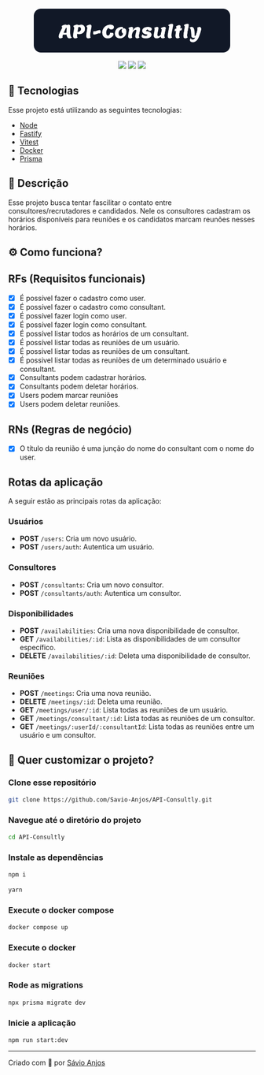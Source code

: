 <p align='center'><img width='400' src="./.github/logo.svg"/></p>

 <p align='center'>

<img src="https://img.shields.io/github/repo-size/Savio-Anjos/API-Consultly?color=1890FF">
<img src="https://img.shields.io/github/languages/count/Savio-Anjos/API-Consultly?color=1890FF">
<img src="https://img.shields.io/github/last-commit/Savio-Anjos/API-Consultly?color=1890FF">  
</p>

## 🚀 Tecnologias

Esse projeto está utilizando as seguintes tecnologias:

- [Node](https://nodejs.org/en)
- [Fastify](https://fastify.dev/)
- [Vitest](https://vitest.dev/)
- [Docker](https://www.docker.com/)
- [Prisma](https://www.prisma.io//)

## 📜 Descrição

Esse projeto busca tentar fascilitar o contato entre consultores/recrutadores
e candidados. Nele os consultores cadastram os horários disponíveis para reuniões
e os candidatos marcam reunões nesses horários.

## ⚙️ Como funciona?

## RFs (Requisitos funcionais)

- [x] É possível fazer o cadastro como user.
- [x] É possível fazer o cadastro como consultant.
- [x] É possível fazer login como user.
- [x] É possível fazer login como consultant.
- [x] É possível listar todos as horários de um consultant.
- [x] É possível listar todas as reuniões de um usuário.
- [x] É possivel listar todas as reuniões de um consultant.
- [x] É possivel listar todas as reuniões de um determinado usuário e consultant.
- [x] Consultants podem cadastrar horários.
- [x] Consultants podem deletar horários.
- [x] Users podem marcar reuniões
- [x] Users podem deletar reuniões.

## RNs (Regras de negócio)

- [x] O título da reunião é uma junção do nome
      do consultant com o nome do user.

## Rotas da aplicação

A seguir estão as principais rotas da aplicação:

### Usuários

- **POST** `/users`: Cria um novo usuário.
- **POST** `/users/auth`: Autentica um usuário.

### Consultores

- **POST** `/consultants`: Cria um novo consultor.
- **POST** `/consultants/auth`: Autentica um consultor.

### Disponibilidades

- **POST** `/availabilities`: Cria uma nova disponibilidade de consultor.
- **GET** `/availabilities/:id`: Lista as disponibilidades de um consultor específico.
- **DELETE** `/availabilities/:id`: Deleta uma disponibilidade de consultor.

### Reuniões

- **POST** `/meetings`: Cria uma nova reunião.
- **DELETE** `/meetings/:id`: Deleta uma reunião.
- **GET** `/meetings/user/:id`: Lista todas as reuniões de um usuário.
- **GET** `/meetings/consultant/:id`: Lista todas as reuniões de um consultor.
- **GET** `/meetings/:userId/:consultantId`: Lista todas as reuniões entre um usuário e um consultor.

## 🎲 Quer customizar o projeto?

### Clone esse repositório

```bash
git clone https://github.com/Savio-Anjos/API-Consultly.git
```

### Navegue até o diretório do projeto

```bash
cd API-Consultly
```

### Instale as dependências

```bash
npm i
```

```bash
yarn
```

### Execute o docker compose

```bash
docker compose up
```

### Execute o docker

```bash
docker start
```

### Rode as migrations

```bash
npx prisma migrate dev
```

### Inicie a aplicação

```bash
npm run start:dev
```

---

<p>Criado com 💙 por <a href='https://github.com/Savio-Anjos/' target='_blank'>Sávio Anjos</a></p>
